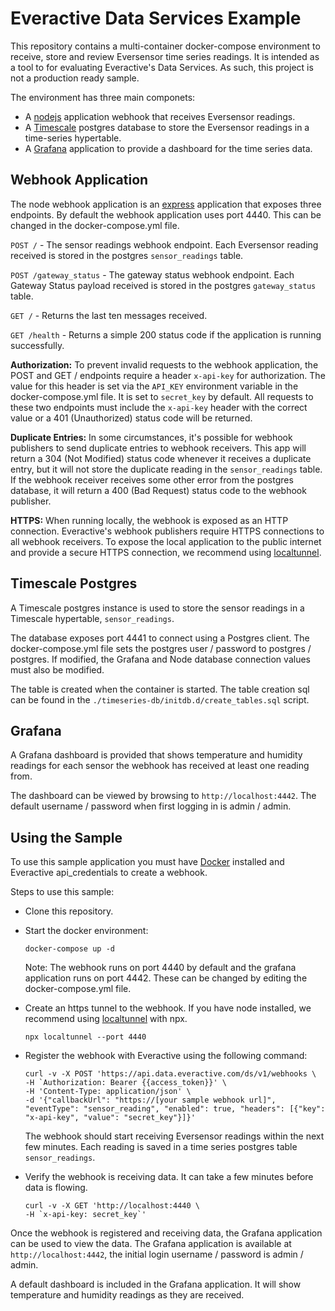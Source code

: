 # Everactive Data Services Example

This repository contains a multi-container docker-compose environment to receive, store and review Eversensor time series readings. It is intended as a tool to for evaluating Everactive's Data Services. As such, this project is not a production ready sample.

The environment has three main componets:

- A [nodejs](https://nodejs.org) application webhook that receives Eversensor readings.
- A [Timescale](https://timescale.com) postgres database to store the Eversensor readings in a time-series hypertable.
- A [Grafana](https://grafana.com) application to provide a dashboard for the time series data.

## Webhook Application

The node webhook application is an [express](https://www.npmjs.com/package/express) application that exposes three endpoints. By default the webhook application uses port 4440. This can be changed in the docker-compose.yml file.

`POST /` - The sensor readings webhook endpoint. Each Eversensor reading received is stored in the postgres `sensor_readings` table.

`POST /gateway_status` - The gateway status webhook endpoint. Each Gateway Status payload received is stored in the postgres `gateway_status` table.

`GET /` - Returns the last ten messages received.

`GET /health` - Returns a simple 200 status code if the application is running successfully.

**Authorization:** To prevent invalid requests to the webhook application, the POST and GET / endpoints require a header `x-api-key` for authorization. The value for this header is set via the `API_KEY` environment variable in the docker-compose.yml file. It is set to `secret_key` by default. All requests to these two endpoints must include the `x-api-key` header with the correct value or a 401 (Unauthorized) status code will be returned.

**Duplicate Entries:** In some circumstances, it's possible for webhook publishers to send duplicate entries to webhook receivers. This app will return a 304 (Not Modified) status code whenever it receives a duplicate entry, but it will not store the duplicate reading in the `sensor_readings` table. If the webhook receiver receives some other error from the postgres database, it will return a 400 (Bad Request) status code to the webhook publisher.

**HTTPS:** When running locally, the webhook is exposed as an HTTP connection. Everactive's webhook publishers require HTTPS connections to all webhook receivers. To expose the local application to the public internet and provide a secure HTTPS connection, we recommend using [localtunnel](https://www.npmjs.com/package/localtunnel).

## Timescale Postgres

A Timescale postgres instance is used to store the sensor readings in a Timescale hypertable, `sensor_readings`.

The database exposes port 4441 to connect using a Postgres client. The docker-compose.yml file sets the postgres user / password to postgres / postgres. If modified, the Grafana and Node database connection values must also be modified.

The table is created when the container is started. The table creation sql can be found in the `./timeseries-db/initdb.d/create_tables.sql` script.

## Grafana

A Grafana dashboard is provided that shows temperature and humidity readings for each sensor the webhook has received at least one reading from.

The dashboard can be viewed by browsing to `http://localhost:4442`. The default username / password when first logging in is admin / admin.

## Using the Sample

To use this sample application you must have [Docker](https://docker.com) installed and Everactive api_credentials to create a webhook.

Steps to use this sample:

- Clone this repository.
- Start the docker environment:
  ```
  docker-compose up -d
  ```
  Note: The webhook runs on port 4440 by default and the grafana application runs on port 4442. These can be changed by editing the docker-compose.yml file.
- Create an https tunnel to the webhook. If you have node installed, we recommend using [localtunnel](https://www.npmjs.com/package/localtunnel) with npx.
  ```
  npx localtunnel --port 4440
  ```
- Register the webhook with Everactive using the following command:

  ```
  curl -v -X POST 'https://api.data.everactive.com/ds/v1/webhooks \
  -H `Authorization: Bearer {{access_token}}' \
  -H 'Content-Type: application/json' \
  -d '{"callbackUrl": "https://[your sample webhook url]", "eventType": "sensor_reading", "enabled": true, "headers": [{"key": "x-api-key", "value": "secret_key"}]}'
  ```

  The webhook should start receiving Eversensor readings within the next few minutes. Each reading is saved in a time series postgres table `sensor_readings`.

- Verify the webhook is receiving data. It can take a few minutes before data is flowing.
  ```
  curl -v -X GET 'http://localhost:4440 \
  -H `x-api-key: secret_key`'
  ```

Once the webhook is registered and receiving data, the Grafana application can be used to view the data. The Grafana application is available at `http://localhost:4442`, the initial login username / password is admin / admin.

A default dashboard is included in the Grafana application. It will show temperature and humidity readings as they are received.
